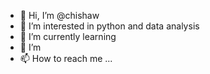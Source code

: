 - 👋 Hi, I’m @chishaw
- 👀 I’m interested in python and data analysis
- 🌱 I’m currently learning 
- 💞️ I’m 
- 📫 How to reach me ...

<!---
chishaw/chishaw is a ✨ special ✨ repository because its `README.md` (this file) appears on your GitHub profile.
You can click the Preview link to take a look at your changes.
--->
